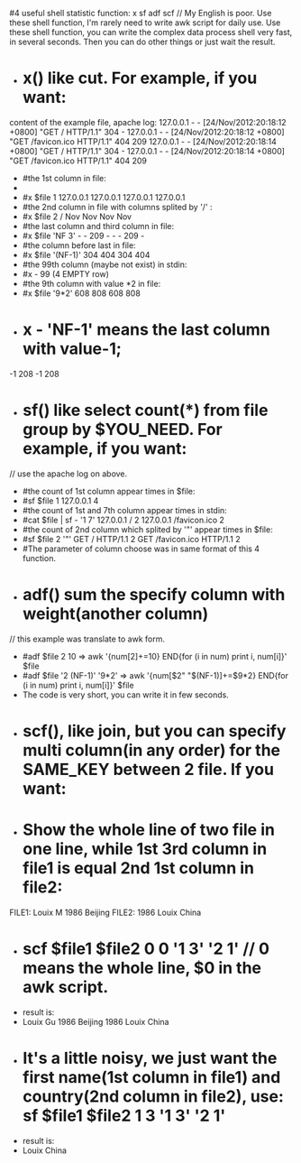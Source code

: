 #4 useful shell statistic function: x sf adf scf
// My English is poor.
Use these shell function, I'm rarely need to write awk script for daily use.
Use these shell function, you can write the complex data process shell very fast, in several seconds.
Then you can do other things or just wait the result.
* # x()    like cut. For example, if you want:
content of the example file, apache log:
127.0.0.1 - - [24/Nov/2012:20:18:12 +0800] "GET / HTTP/1.1" 304 -
127.0.0.1 - - [24/Nov/2012:20:18:12 +0800] "GET /favicon.ico HTTP/1.1" 404 209
127.0.0.1 - - [24/Nov/2012:20:18:14 +0800] "GET / HTTP/1.1" 304 -
127.0.0.1 - - [24/Nov/2012:20:18:14 +0800] "GET /favicon.ico HTTP/1.1" 404 209
* #the 1st column in file:
* 
* #x $file 1
127.0.0.1
127.0.0.1
127.0.0.1
127.0.0.1
* #the 2nd column in file with columns splited by '/' :
* #x $file 2 /
Nov
Nov
Nov
Nov
* #the last column and third column in file:
* #x $file 'NF 3'
\- -
209 -
\- -
209 -
* #the column before last in file:
* #x $file '(NF-1)'
304
404
304
404
* #the 99th column (maybe not exist) in stdin:
* #x - 99
(4 EMPTY row)
* #the 9th column with value \*2 in file:
* #x $file '9*2'
608
808
608
808
* # x - 'NF-1' means the last column with value-1;
-1
208
-1
208
* # sf() like select count(*) from file group by $YOU_NEED. For example, if you want:
// use the apache log on above.
* #the count of 1st column appear times in $file:
* #sf $file 1
127.0.0.1 4
* #the count of 1st and 7th column appear times in stdin:
* #cat $file | sf - '1 7'
127.0.0.1 / 2
127.0.0.1 /favicon.ico 2
* #the count of 2nd column which splited by '"' appear times in $file:
* #sf $file 2 '"'
GET / HTTP/1.1 2
GET /favicon.ico HTTP/1.1 2
* #The parameter of column choose was in same format of this 4 function.
* # adf() sum the specify column with weight(another column)
// this example was translate to awk form.
* #adf $file 2 10 => awk '{num[$2]+=$10} END{for (i in num) print i, num[i]}' $file
* #adf $file '2 (NF-1)' '9\*2' => awk '{num[$2" "$(NF-1)]+=$9*2} END{for (i in num) print i, num[i]}' $file
* The code is very short, you can write it in few seconds.
* # scf(), like join, but you can specify multi column(in any order) for the SAME_KEY between 2 file. If you want:
* # Show the whole line of two file in one line, while 1st 3rd column in file1 is equal 2nd 1st column in file2:
FILE1:
Louix M 1986 Beijing
FILE2:
1986 Louix China
* # scf $file1 $file2 0 0 '1 3' '2 1' // 0 means the whole line, $0 in the awk script.
* result is:
* Louix Gu 1986 Beijing 1986 Louix China
* # It's a little noisy, we just want the first name(1st column in file1) and country(2nd column in file2), use: sf $file1 $file2 1 3 '1 3' '2 1'
* result is:
* Louix China
